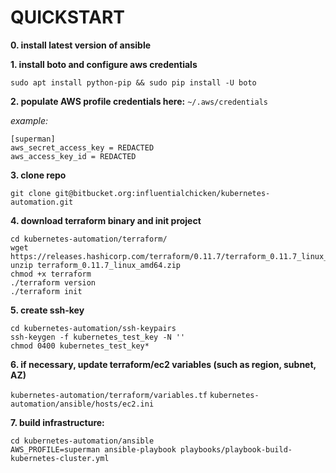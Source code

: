 # QUICKSTART

**0. install latest version of ansible**


**1. install boto and configure aws credentials**

`sudo apt install python-pip && sudo pip install -U boto`


**2. populate AWS profile credentials here:** `~/.aws/credentials`

*example:*
```
[superman]
aws_secret_access_key = REDACTED
aws_access_key_id = REDACTED
```


**3. clone repo**

`git clone git@bitbucket.org:influentialchicken/kubernetes-automation.git`


**4. download terraform binary and init project**

```
cd kubernetes-automation/terraform/
wget https://releases.hashicorp.com/terraform/0.11.7/terraform_0.11.7_linux_amd64.zip
unzip terraform_0.11.7_linux_amd64.zip
chmod +x terraform
./terraform version
./terraform init
```


**5. create ssh-key**
```
cd kubernetes-automation/ssh-keypairs
ssh-keygen -f kubernetes_test_key -N ''
chmod 0400 kubernetes_test_key*
```


**6. if necessary, update terraform/ec2 variables (such as region, subnet, AZ)**

`kubernetes-automation/terraform/variables.tf`
`kubernetes-automation/ansible/hosts/ec2.ini`


**7. build infrastructure:**

```
cd kubernetes-automation/ansible
AWS_PROFILE=superman ansible-playbook playbooks/playbook-build-kubernetes-cluster.yml
```
